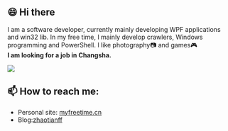 ## 😄 Hi there
I am a software developer, currently mainly developing WPF applications and win32 lib. In my free time, I mainly develop crawlers, Windows programming and PowerShell. I like photography📷 and games🎮  
**I am looking for a job in Changsha.**
 
![](https://github-readme-stats.vercel.app/api?username=zhaotianff&show_icons=true&theme=vue)  

##  📫 How to reach me:
* Personal site: [myfreetime.cn](https://myfreetime.cn)
* Blog:[zhaotianff](https://www.cnblogs.com/zhaotianff)

